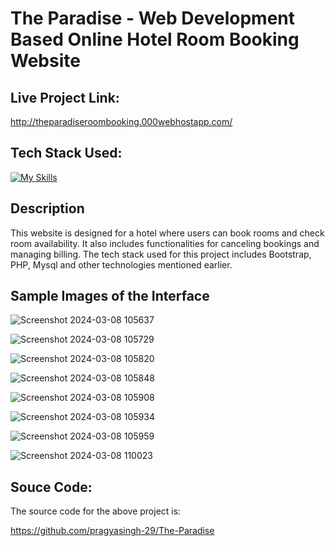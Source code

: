 # The Paradise - Web Development Based Online Hotel Room Booking Website


## Live Project Link:

http://theparadiseroombooking.000webhostapp.com/

## Tech Stack Used:

[![My Skills](https://skillicons.dev/icons?i=mysql,html,css,bootstrap,php)](https://skillicons.dev)

## Description

This website is designed for a hotel where users can book rooms and check room availability. It also includes functionalities for canceling bookings and managing billing. The tech stack used for this project includes Bootstrap, PHP, Mysql and other technologies mentioned earlier.

## Sample Images of the Interface

![Screenshot 2024-03-08 105637](https://github.com/pragyasingh-29/The-Paradise/assets/129204388/ed383585-b84e-4015-b21e-41d80e51d885)

![Screenshot 2024-03-08 105729](https://github.com/pragyasingh-29/The-Paradise/assets/129204388/795d16d8-bb2e-413a-8650-5d8ccc2e9b7e)

![Screenshot 2024-03-08 105820](https://github.com/pragyasingh-29/The-Paradise/assets/129204388/7e867c20-9eab-4624-a451-e69d5959f298)

![Screenshot 2024-03-08 105848](https://github.com/pragyasingh-29/The-Paradise/assets/129204388/cbcea54b-6fb6-49c9-9534-9e6cee5d5148)

![Screenshot 2024-03-08 105908](https://github.com/pragyasingh-29/The-Paradise/assets/129204388/2152ab53-e444-43fc-9256-c95c0ed413de)

![Screenshot 2024-03-08 105934](https://github.com/pragyasingh-29/The-Paradise/assets/129204388/32b2f0fc-e216-429d-bc22-22ad24a3ea0e)



![Screenshot 2024-03-08 105959](https://github.com/pragyasingh-29/The-Paradise/assets/129204388/e27b128f-f456-4a56-8a79-cdc306d1f057)


![Screenshot 2024-03-08 110023](https://github.com/pragyasingh-29/The-Paradise/assets/129204388/a09194d5-5a27-4b46-b900-08c662f9db06)




## Souce Code:
The source code for the above project is:

https://github.com/pragyasingh-29/The-Paradise


